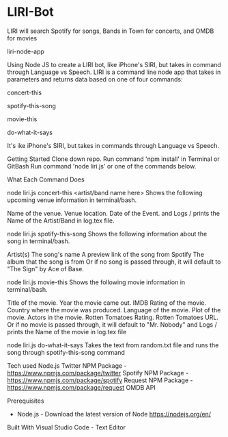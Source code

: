 # LIRI-Bot

LIRI will search Spotify for songs, Bands in Town for concerts, and OMDB for movies


liri-node-app

Using Node JS to create a LIRI bot, like iPhone's SIRI, but takes in command through Language vs Speech. 
LIRI is a command line node app that takes in parameters and returns data based on one of four commands:

concert-this

spotify-this-song

movie-this

do-what-it-says

It's ike iPhone's SIRI, but takes in commands through Language vs Speech. 

Getting Started
Clone down repo.
Run command 'npm install' in Terminal or GitBash
Run command 'node liri.js' or one of the commands below.

What Each Command Does

node liri.js concert-this <artist/band name here>
Shows the following upcoming venue information in terminal/bash.

 Name of the venue.
 Venue location.
 Date of the Event. 
 and 
 Logs / prints the Name of the Artist/Band in log.tex file.
  

node liri.js spotify-this-song <song name>
Shows the following information about the song in terminal/bash.

Artist(s)
The song's name
A preview link of the song from Spotify
The album that the song is from
Or if no song is passed through, it will default to "The Sign" by Ace of Base.

node liri.js movie-this <movie name>
Shows the following movie information in terminal/bash.

Title of the movie.
Year the movie came out.
IMDB Rating of the movie.
Country where the movie was produced.
Language of the movie.
Plot of the movie.
Actors in the movie.
Rotten Tomatoes Rating.
Rotten Tomatoes URL.
Or if no movie is passed through, it will default to "Mr. Nobody"
and 
Logs / prints the Name of the movie in log.tex file

node liri.js do-what-it-says
Takes the text from random.txt file and runs the song through spotify-this-song command


Tech used
Node.js
Twitter NPM Package - https://www.npmjs.com/package/twitter
Spotify NPM Package - https://www.npmjs.com/package/spotify
Request NPM Package - https://www.npmjs.com/package/request
OMDB API

Prerequisites
- Node.js - Download the latest version of Node https://nodejs.org/en/

Built With
Visual Studio Code - Text Editor
